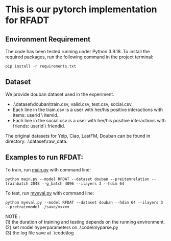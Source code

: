 # This is our pytorch implementation for RFADT

## Environment Requirement
The code has been tested running under Python 3.9.18. To install the required packages, run the following command in the project terminal:
```
pip install -r requirements.txt
```

## Dataset
We provide douban dataset used in the experiment.
  *  .\dataset\douban\train.csv, valid.csv, test.csv, social.csv.
  *  Each line in the train.csv is a user with her/his positive interactions with items: userid \ itemid.
  *  Each line in the social.csv is a user with her/his positive interactions with friends: userid \ friendid.

The original datasets for Yelp, Ciao, LastFM, Douban can be found in directory: .\dataset\raw_data.

## Examples to run RFDAT:

To train, run [main.py](./main.py) with command line:
```
python main.py --model RFDAT --dataset douban --preitemrelation --trainbatch 2048 --g_batch 4096 --ilayers 3 --hdim 64
```
To test, run [myeval.py](./myeval.py) with command line:
```
python myeval.py --model RFDAT --dataset douban --hdim 64 --ilayers 3 --pretrainmodel ./save/xxxxx
```

NOTE :   
(1) the duration of training and testing depends on the running environment.  
(2) set model hyperparameters on .\code\myparse.py  
(3) the log file save at .\code\log

